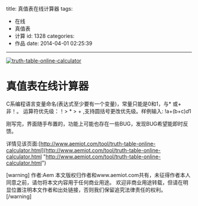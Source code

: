 title: 真值表在线计算器
tags:
  - 在线
  - 真值表
  - 计算
id: 1328
categories:
  - 作品
date: 2014-04-01 02:25:39
---

[![truth-table-online-calculator](http://www.aemiot.com/wp-content/uploads/2014/04/truth-table-online-calculator.gif)](http://www.aemiot.com/wp-content/uploads/2014/04/truth-table-online-calculator.gif)

# 真值表在线计算器

C系编程语言变量命名(表达式至少要有一个变量)，常量只能是0和1，与* 或+ 非！。
运算符优先级：！> * > + ,支持圆括号更改优先级。样例输入: !a+(b+c)*d*1

刚写完，界面随手布置的，功能上可能也存在一些BUG，发现BUG希望能即时反馈。

详情见该页面:[http://www.aemiot.com/tool/truth-table-online-calculator.html](http://www.aemiot.com/tool/truth-table-online-calculator.html "http://www.aemiot.com/tool/truth-table-online-calculator.html")

[warning]
作者:Aem
本文版权归作者和www.aemiot.com共有，未征得作者本人同意之前，请勿将本文内容用于任何商业用途。 欢迎非商业用途转载，但请在明显位置注明本文作者和出处链接，否则我们保留追究法律责任的权利。
[/warning]